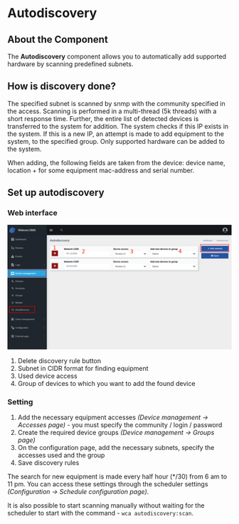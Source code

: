 # Autodiscovery
## About the Component
The **Autodiscovery** component allows you to automatically add supported hardware by scanning predefined subnets.

## How is discovery done?
The specified subnet is scanned by snmp with the community specified in the access. Scanning is performed in a multi-thread (5k threads) with a short response time.
Further, the entire list of detected devices is transferred to the system for addition.
The system checks if this IP exists in the system.
If this is a new IP, an attempt is made to add equipment to the system, to the specified group.
Only supported hardware can be added to the system.

When adding, the following fields are taken from the device: device name, location + for some equipment mac-address and serial number.


## Set up autodiscovery
### Web interface
![](../assets/autodiscovery_page.png)

1. Delete discovery rule button
2. Subnet in CIDR format for finding equipment
3. Used device access
4. Group of devices to which you want to add the found device

### Setting
1. Add the necessary equipment accesses _(Device management -> Accesses page)_ - you must specify the community / login / password
2. Create the required device groups _(Device management -> Groups page)_
3. On the configuration page, add the necessary subnets, specify the accesses used and the group
4. Save discovery rules

The search for new equipment is made every half hour (*/30) from 6 am to 11 pm.
You can access these settings through the scheduler settings _(Configuration -> Schedule configuration page)_.


It is also possible to start scanning manually without waiting for the scheduler to start with the command - ```wca autodiscovery:scan```.


